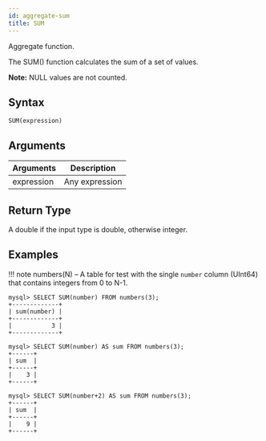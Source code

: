 ```yaml
---
id: aggregate-sum
title: SUM
---
```


Aggregate function.

The SUM() function calculates the sum of a set of values.

**Note:** NULL values are not counted.

## Syntax

```
SUM(expression)
```

## Arguments

| Arguments   | Description |
| ----------- | ----------- |
| expression  | Any expression |

## Return Type

A double if the input type is double, otherwise integer.

## Examples

!!! note
    numbers(N) – A table for test with the single `number` column (UInt64) that contains integers from 0 to N-1.

```
mysql> SELECT SUM(number) FROM numbers(3);
+-------------+
| sum(number) |
+-------------+
|           3 |
+-------------+

mysql> SELECT SUM(number) AS sum FROM numbers(3);
+------+
| sum  |
+------+
|    3 |
+------+

mysql> SELECT SUM(number+2) AS sum FROM numbers(3);
+------+
| sum  |
+------+
|    9 |
+------+
```
